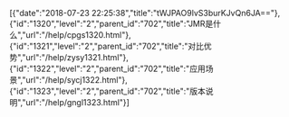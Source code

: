 [{"date":"2018-07-23 22:25:38","title":"tWJPAO9lvS3burKJvQn6JA=="},{"id":"1320","level":"2","parent_id":"702","title":"JMR是什么","url":"/help/cpgs1320.html"},{"id":"1321","level":"2","parent_id":"702","title":"对比优势","url":"/help/zysy1321.html"},{"id":"1322","level":"2","parent_id":"702","title":"应用场景","url":"/help/sycj1322.html"},{"id":"1323","level":"2","parent_id":"702","title":"版本说明","url":"/help/gngl1323.html"}]